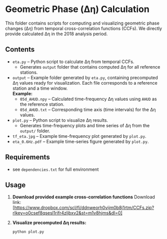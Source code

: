 # Geometric Phase (Δη) Calculation

This folder contains scripts for computing and visualizing geometric phase changes (Δη) from temporal cross-correlation functions (CCFs). We directly provide calculated Δη in the 2018 analysis period.

## Contents
- `eta.py` – Python script to calculate Δη from temporal CCFs.
  - Generates `output` folder that contains computed Δη for all reference stations.
- `output` – Example folder generated by `eta.py`, containing precomputed Δη values ready for visualization. Each file corresponds to a reference station and a time window.  
    **Example:**
    - `05d_AHUD.npy` – Calculated time-frequency Δη values using `AHUD` as the reference station.  
    - `05d_AHUD.txt` – Corresponding time axis (time intervals) for the Δη values.  
- `plot.py` – Python script to visualize Δη results.  
  - Generates time-frequency plots and time series of Δη from the `output/` folder.  
- `tf_eta.jpg` – Example time-frequency plot generated by `plot.py`.  
- `eta_0.6Hz.pdf` – Example time-series figure generated by `plot.py`.  

## Requirements
- see `dependencies.txt` for full environment 

## Usage

1. **Download provided example cross-correlation functions**
   Download link: [https://www.dropbox.com/scl/fi/ddnweorh0vijm0b8j1rtm/CCFs.zip?rlkey=o0csef8qsesl1rifr4zljbxv2&st=m1v8hjms&dl=0]
   
3. **Visualize precomputed Δη results:**  
   ```bash
   python plot.py

